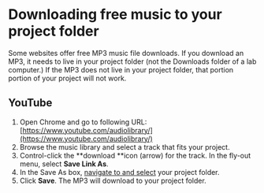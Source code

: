 # Downloading free music to your project folder

Some websites offer free MP3 music file downloads. If you download an MP3, it needs to live in your project folder (not the Downloads folder of a lab computer.) If the MP3 does not live in your project folder, that portion portion of your project will not work.

## YouTube

1. Open Chrome and go to following URL: [https://www.youtube.com/audiolibrary/](https://www.youtube.com/audiolibrary/)
2. Browse the music library and select a track that fits your project.
3. Control-click the **download **icon (arrow) for the track. In the fly-out menu, select **Save Link As**.
4. In the Save As box, [navigate to and select](https://jjloomis.gitbooks.io/file-and-folder-management/content/navigating-folder-tree.html) your project folder.  
5. Click **Save**. The MP3 will download to your project folder. 

